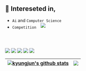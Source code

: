 
## 🐼 Intereseted in,
- `Ai` and `Computer Science`
- `Competition` [<img src="https://img.shields.io/badge/Repository-71797E?style=platic&logo=github&logoColor=white" style="vertical-align: 3px;" />](https://github.com/parkkyungjun/Competition)



<br/><br/>

<!-- [<img src="https://img.shields.io/badge/Resume-555555?style=platic&logo=notion&logoColor=white"/>](https://lying-marmoset-5ae.notion.site/12a0686067f04287ba6dab62f16d9668) -->

<img src="https://img.shields.io/badge/C++-00599C?style=platic&logo=c++&logoColor=white"/> <img src="https://img.shields.io/badge/Python-3776AB?style=platic&logo=python&logoColor=white"/> <img src="https://img.shields.io/badge/Pytorch-EE4C2C?style=platic&logo=pytorch&logoColor=white"/> <img src="https://img.shields.io/badge/Docker-2496ED?style=platic&logo=docker&logoColor=white"/> <img src="https://img.shields.io/badge/PostgreSQL-4169E1?style=platic&logo=postgresql&logoColor=white"/>


| <a href="https://github.com/anuraghazra/github-readme-stats"><img align="center" src="https://github-readme-stats.vercel.app/api?username=parkkyungjun&show_icons=true&include_all_commits=true&theme=graywhite&hide_border=true" alt="kyungjun's github stats" /></a> | <a href="https://github.com/anuraghazra/github-readme-stats"><img align="center" src="https://github-readme-stats.vercel.app/api/top-langs/?username=parkkyungjun&hide=jupyter%20notebook&layout=compact&theme=buefy&hide_border=true" /></a> |
| ------------- | ------------- |

